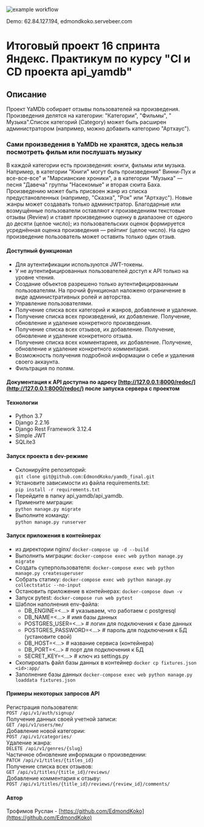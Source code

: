 ![example workflow](https://github.com/EdmondKoko/yamdb_final/actions/workflows/yamdb_workflow.yml/badge.svg)

Demo:
62.84.127.194,
edmondkoko.servebeer.com


# Итоговый проект 16 спринта Яндекс. Практикум по курсу "CI и CD проекта api_yamdb" 
 
## Описание 
 
Проект YaMDb собирает отзывы пользователей на произведения. Произведения делятся на категории: "Категории", "Фильмы", " 
Музыка".Список категорий (Category) может быть расширен администратором (например, можно добавить категорию "Артхаус"). 
 
### Сами произведения в YaMDb не хранятся, здесь нельзя посмотреть фильм или послушать музыку 
 
В каждой категории есть произведения: книги, фильмы или музыка. Например, в категории "Книги" могут быть произведения" 
Винни-Пух и все-все-все" и "Марсианские хроники", а в категории "Музыка" — песня "Давеча" группы "Насекомые" и вторая 
сюита Баха. Произведению может быть присвоен жанр из списка предустановленных (например, "Сказка", "Рок" или "Артхаус"). 
Новые жанры может создавать только администратор. 
Благодарные или возмущённые пользователи оставляют к произведениям текстовые отзывы (Review) и ставят произведению 
оценку в диапазоне от одного до десяти (целое число); из пользовательских оценок формируется усреднённая оценка 
произведения — рейтинг (целое число). На одно произведение пользователь может оставить только один отзыв. 
 
#### Доступный функционал 
 
- Для аутентификации используются JWT-токены. 
- У не аутентифицированных пользователей доступ к API только на уровне чтения. 
- Создание объектов разрешено только аутентифицированным пользователям. На прочий функционал наложено ограничение в виде 
  административных ролей и авторства. 
- Управление пользователями. 
- Получение списка всех категорий и жанров, добавление и удаление. 
- Получение списка всех произведений, их добавление. Получение, обновление и удаление конкретного произведения. 
- Получение списка всех отзывов, их добавление. Получение, обновление и удаление конкретного отзыва. 
- Получение списка всех комментариев, их добавление. Получение, обновление и удаление конкретного комментария. 
- Возможность получения подробной информации о себе и удаления своего аккаунта. 
- Фильтрация по полям. 
 
#### Документация к API доступна по адресу [http://127.0.0.1:8000/redoc/](http://127.0.0.1:8000/redoc/) после запуска сервера с проектом 
 
#### Технологии 
 
- Python 3.7 
- Django 2.2.16 
- Django Rest Framework 3.12.4 
- Simple JWT 
- SQLite3 
 
#### Запуск проекта в dev-режиме 
 
- Склонируйте репозиторий:   
  ```git clone git@github.com:EdmondKoko/yamdb_final.git``` 
- Установите зависимости из файла requirements.txt:    
  ```pip install -r requirements.txt``` 
- Перейдите в папку api_yamdb/api_yamdb. 
- Примените миграции:    
  ```python manage.py migrate``` 
- Выполните команду:    
  ```python manage.py runserver``` 
 
#### Запуск приложения в контейнерах 
 
- из директории nginx/ 
  ```docker-compose up -d --build``` 
- Выполнить миграции: 
  ```docker-compose exec web python manage.py migrate``` 
- Создать суперпользователя: 
  ```docker-compose exec web python manage.py createsuperuser``` 
- Собрать статику: 
  ```docker-compose exec web python manage.py collectstatic --no-input``` 
- Остановить приложение в контейнерах: 
  ```docker-compose down -v``` 
- Запуск pytest: 
  ```docker-compose run web pytest``` 
- Шаблон наполнения env-файла: 
  - DB_ENGINE=<...> # указываем, что работаем с postgresql 
  - DB_NAME=<...> # имя базы данных 
  - POSTGRES_USER=<...> # логин для подключения к базе данных 
  - POSTGRES_PASSWORD=<...> # пароль для подключения к БД (установите свой) 
  - DB_HOST=<...> # название сервиса (контейнера) 
  - DB_PORT=<...> # порт для подключения к БД 
  - SECRET_KEY=<...> # ключ из settings.py 
- Скопировать файл базы данных в контейнер 
  ```docker cp fixtures.json <id>:app/``` 
- Заполнение базы данных 
  ```docker-compose exec web python manage.py loaddata fixtures.json``` 
 
#### Примеры некоторых запросов API 
 
Регистрация пользователя:   
  ``` POST /api/v1/auth/signup/ ```   
Получение данных своей учетной записи:   
  ``` GET /api/v1/users/me/ ```   
Добавление новой категории:   
  ``` POST /api/v1/categories/ ```   
Удаление жанра:   
  ``` DELETE /api/v1/genres/{slug} ```   
Частичное обновление информации о произведении:   
  ``` PATCH /api/v1/titles/{titles_id} ```   
Получение списка всех отзывов:   
  ``` GET /api/v1/titles/{title_id}/reviews/ ```    
Добавление комментария к отзыву:   
  ``` POST /api/v1/titles/{title_id}/reviews/{review_id}/comments/ ``` 
 
#### Автор 
 
Трофимов Руслан - [https://github.com/EdmondKoko](https://github.com/EdmondKoko)